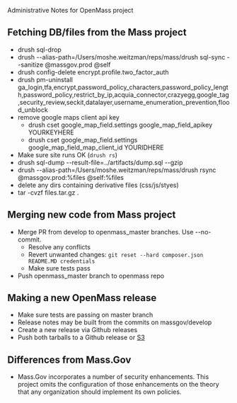 Administrative Notes for OpenMass project

Fetching DB/files from the Mass project
-------------
- drush sql-drop
- drush --alias-path=/Users/moshe.weitzman/reps/mass/drush sql-sync --sanitize @massgov.prod @self
- drush config-delete encrypt.profile.two_factor_auth
- drush pm-uninstall ga_login,tfa,encrypt,password_policy_characters,password_policy_length,password_policy,restrict_by_ip,acquia_connector,crazyegg,google_tag,security_review,seckit,datalayer,username_enumeration_prevention,flood_unblock
- remove google maps client api key
  - drush cset google_map_field.settings google_map_field_apikey YOURKEYHERE
  - drush cset google_map_field.settings google_map_field_map_client_id YOURIDHERE
- Make sure site runs OK (`drush rs`)
- drush sql-dump --result-file=../artifacts/dump.sql --gzip
- drush --alias-path=/Users/moshe.weitzman/reps/mass/drush rsync @massgov.prod:%files @self:%files
- delete any dirs containing derivative files (css/js/styes)
- tar -cvzf files.tar.gz .

Merging new code from Mass project
-------------
- Merge PR from develop to openmass_master branches. Use --no-commit.
  - Resolve any conflicts
  - Revert unwanted changes: `git reset --hard composer.json README.MD credentials`  
  - Make sure tests pass
- Push openmass_master branch to openmass repo

Making a new OpenMass release
----------
- Make sure tests are passing on master branch
- Release notes may be built from the commits on massgov/develop 
- Create a new release via Github releases
- Push both tarballs to a Github release or [S3](https://console.aws.amazon.com/s3/buckets/openmass/?region=us-east-1&tab=overview)

Differences from Mass.Gov
---------
- Mass.Gov incorporates a number of security enhancements.  This project omits the configuration of those enhancements on the theory that any organization should implement its own policies.   
